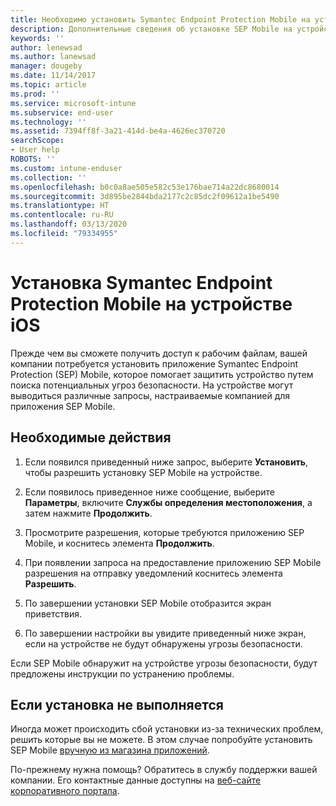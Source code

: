 ```yaml
---
title: Необходимо установить Symantec Endpoint Protection Mobile на устройстве iOS | Microsoft Docs
description: Дополнительные сведения об установке SEP Mobile на устройстве iOS.
keywords: ''
author: lenewsad
ms.author: lanewsad
manager: dougeby
ms.date: 11/14/2017
ms.topic: article
ms.prod: ''
ms.service: microsoft-intune
ms.subservice: end-user
ms.technology: ''
ms.assetid: 7394ff8f-3a21-414d-be4a-4626ec370720
searchScope:
- User help
ROBOTS: ''
ms.custom: intune-enduser
ms.collection: ''
ms.openlocfilehash: b0c0a8ae505e582c53e176bae714a22dc8680014
ms.sourcegitcommit: 3d895be2844bda2177c2c85dc2f09612a1be5490
ms.translationtype: HT
ms.contentlocale: ru-RU
ms.lasthandoff: 03/13/2020
ms.locfileid: "79334955"
---
```

# <a name="install-symantec-endpoint-protection-mobile-on-your-ios-device"></a>Установка Symantec Endpoint Protection Mobile на устройстве iOS

Прежде чем вы сможете получить доступ к рабочим файлам, вашей компании потребуется установить приложение Symantec Endpoint Protection (SEP) Mobile, которое помогает защитить устройство путем поиска потенциальных угроз безопасности. На устройстве могут выводиться различные запросы, настраиваемые компанией для приложения SEP Mobile.

## <a name="what-you-need-to-do"></a>Необходимые действия

1. Если появился приведенный ниже запрос, выберите **Установить**, чтобы разрешить установку SEP Mobile на устройстве.

2. Если появилось приведенное ниже сообщение, выберите **Параметры**, включите **Службы определения местоположения**, а затем нажмите **Продолжить**.

3. Просмотрите разрешения, которые требуются приложению SEP Mobile, и коснитесь элемента **Продолжить**.

4. При появлении запроса на предоставление приложению SEP Mobile разрешения на отправку уведомлений коснитесь элемента **Разрешить**.

5. По завершении установки SEP Mobile отобразится экран приветствия.

6. По завершении настройки вы увидите приведенный ниже экран, если на устройстве не будут обнаружены угрозы безопасности.

Если SEP Mobile обнаружит на устройстве угрозы безопасности, будут предложены инструкции по устранению проблемы.

## <a name="if-the-installation-doesnt-work"></a>Если установка не выполняется

Иногда может происходить сбой установки из-за технических проблем, решить которые вы не можете. В этом случае попробуйте установить SEP Mobile [вручную из магазина приложений](https://itunes.apple.com/app/sep-mobile/id695620821).

По-прежнему нужна помощь? Обратитесь в службу поддержки вашей компании. Его контактные данные доступны на [веб-сайте корпоративного портала](https://go.microsoft.com/fwlink/?linkid=2010980).

